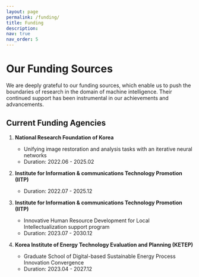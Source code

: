 ```yaml
---
layout: page
permalink: /funding/
title: Funding
description: 
nav: true
nav_order: 5
---
```


# Our Funding Sources

We are deeply grateful to our funding sources, which enable us to push the boundaries of research in the domain of machine intelligence. Their continued support has been instrumental in our achievements and advancements.

## Current Funding Agencies

1. **National Research Foundation of Korea**
    - Unifying image restoration and analysis tasks with an iterative neural networks
    - Duration: 2022.06 - 2025.02 

2. **Institute for Information & communications Technology Promotion (IITP)**
    - Duration: 2022.07 - 2025.12
      
3. **Institute for Information & communications Technology Promotion (IITP)**
    - Innovative Human Resource Development for Local Intellectualization support program
    - Duration: 2023.07 - 2030.12
      
4. **Korea Institute of Energy Technology Evaluation and Planning (KETEP)**
    - Graduate School of Digital-based Sustainable Energy Process Innovation Convergence
    - Duration: 2023.04 - 2027.12

  
